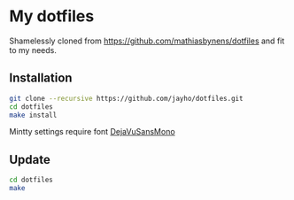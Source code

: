 # My dotfiles
Shamelessly cloned from https://github.com/mathiasbynens/dotfiles and fit to my needs.
## Installation
```bash
git clone --recursive https://github.com/jayho/dotfiles.git
cd dotfiles
make install
```
Mintty settings require font [DejaVuSansMono](https://github.com/powerline/fonts/tree/master/DejaVuSansMono)
## Update
```bash
cd dotfiles
make
```
